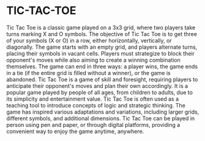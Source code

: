 # TIC-TAC-TOE


Tic Tac Toe is a classic game played on a 3x3 grid, where two players take turns marking X and O symbols.
The objective of Tic Tac Toe is to get three of your symbols (X or O) in a row, either horizontally, vertically, or diagonally.
The game starts with an empty grid, and players alternate turns, placing their symbols in vacant cells.
Players must strategize to block their opponent's moves while also aiming to create a winning combination themselves.
The game can end in three ways: a player wins, the game ends in a tie (if the entire grid is filled without a winner), or the game is abandoned.
Tic Tac Toe is a game of skill and foresight, requiring players to anticipate their opponent's moves and plan their own accordingly.
It is a popular game played by people of all ages, from children to adults, due to its simplicity and entertainment value.
Tic Tac Toe is often used as a teaching tool to introduce concepts of logic and strategic thinking.
The game has inspired various adaptations and variations, including larger grids, different symbols, and additional dimensions.
Tic Tac Toe can be played in person using pen and paper, or through digital platforms, providing a convenient way to enjoy the game anytime, anywhere.
